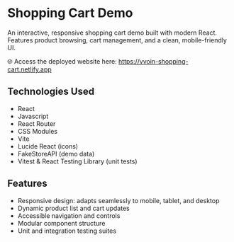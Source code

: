 # Shopping Cart Demo

An interactive, responsive shopping cart demo built with modern React. Features product browsing, cart management, and a clean, mobile-friendly UI.

🌐 Access the deployed website here: https://vvoin-shopping-cart.netlify.app

## Technologies Used

- React
- Javascript
- React Router
- CSS Modules
- Vite
- Lucide React (icons)
- FakeStoreAPI (demo data)
- Vitest & React Testing Library (unit tests)

## Features

- Responsive design: adapts seamlessly to mobile, tablet, and desktop
- Dynamic product list and cart updates
- Accessible navigation and controls
- Modular component structure
- Unit and integration testing suites
